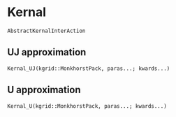 # Kernal

```@docs
AbstractKernalInterAction
```

## UJ approximation

```@docs
Kernal_UJ(kgrid::MonkhorstPack, paras...; kwards...)
```

## U approximation

```@docs
Kernal_U(kgrid::MonkhorstPack, paras...; kwards...)
```